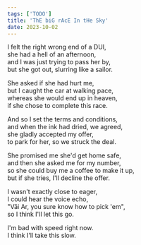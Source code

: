 ```yaml
---
tags: ['TODO']
title: 'ThE biG rAcE In tHe Sky'
date: 2023-10-02
---
```


I felt the right wrong end of a DUI,  
she had a hell of an afternoon,  
and I was just trying to pass her by,  
but she got out, slurring like a sailor.

She asked if she had hurt me,  
but I caught the car at walking pace,  
whereas she would end up in heaven,  
if she chose to complete this race.

And so I set the terms and conditions,  
and when the ink had dried, we agreed,  
she gladly accepted my offer,  
to park for her, so we struck the deal.

She promised me she'd get home safe,  
and then she asked me for my number,  
so she could buy me a coffee to make it up,  
but if she tries, I'll decline the offer.

I wasn't exactly close to eager,  
I could hear the voice echo,  
"Vāi Ar, you sure know how to pick 'em",  
so I think I'll let this go.

I'm bad with speed right now.  
I think I'll take this slow.
